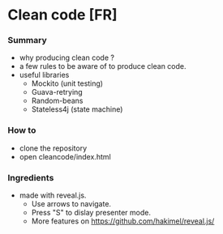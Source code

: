 # Clean code [FR]

### Summary

* why producing clean code ?
* a few rules to be aware of to produce clean code.
* useful libraries
	* Mockito (unit testing)
	* Guava-retrying
	* Random-beans
	* Stateless4j (state machine)

### How to
- clone the repository
- open cleancode/index.html

### Ingredients
* made with reveal.js. 
	* Use arrows to navigate. 
	* Press "S" to dislay presenter mode. 
	* More features on https://github.com/hakimel/reveal.js/